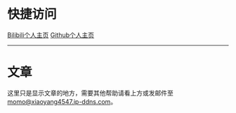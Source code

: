 # 快捷访问    
[Bilibili个人主页](https://space.bilibili.com/3537110394997567?spm_id_from=333.1007.0.0)       [Github个人主页](github.com/Xiaoyang4547)
***
# 文章  
这里只是显示文章的地方，需要其他帮助请看上方或发邮件至<momo@xiaoyang4547.ip-ddns.com>。
